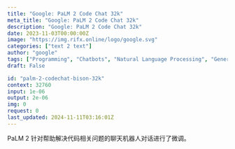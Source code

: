 ```yaml
---
title: "Google: PaLM 2 Code Chat 32k"
meta_title: "Google: PaLM 2 Code Chat 32k"
description: "Google: PaLM 2 Code Chat 32k"
date: 2023-11-03T00:00:00Z
image: "https://img.rifx.online/logo/google.svg"
categories: ["text 2 text"]
author: "google"
tags: ["Programming", "Chatbots", "Natural Language Processing", "Generative AI", "Technology/Web"]
draft: False

id: "palm-2-codechat-bison-32k"
context: 32760
input: 1e-06
output: 2e-06
img: 0
request: 0
last_updated: 2024-11-11T03:16:01Z
---
```


PaLM 2 针对帮助解决代码相关问题的聊天机器人对话进行了微调。

